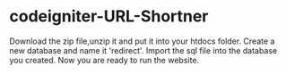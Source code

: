 # codeigniter-URL-Shortner

Download the zip file,unzip it and put it into your htdocs folder.
Create a new database and name it 'redirect'.
Import the sql file into the database you created.
Now you are ready to run the website.
